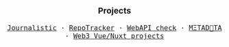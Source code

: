 <p align="center" style="font-size: 1.2rem;">
  <b>Projects</b>
</p>
<p align="center" style="font-size: 1rem;">
  <samp>
    <a href="https://journalisticapp.com" title="Journalistic - Micro Journaling">Journalistic</a> &middot;
    <a href="https://repo-tracker.com" title="RepoTracker - Better GitHub stats and insights">RepoTracker</a> &middot;
    <a href="https://webapicheck.com" title="WebAPI check - Easily check the WebAPI capabilies of your device">WebAPI check</a> &middot;
    <a href="https://m3ta-data.vercel.app" title="WebAPI check - Easily check the WebAPI capabilies of your device">MΞTAD🦧TA</a> &middot;
    <a href="https://github.com/toniengelhardt/web3-vue-and-nuxt-projects" title="Collection of web3 projects built with Vue/Nuxt">Web3 Vue/Nuxt projects</a>
  </samp>
</p>

